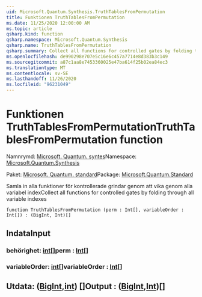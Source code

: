 ```yaml
---
uid: Microsoft.Quantum.Synthesis.TruthTablesFromPermutation
title: Funktionen TruthTablesFromPermutation
ms.date: 11/25/2020 12:00:00 AM
ms.topic: article
qsharp.kind: function
qsharp.namespace: Microsoft.Quantum.Synthesis
qsharp.name: TruthTablesFromPermutation
qsharp.summary: Collect all functions for controlled gates by folding through all variable indexes
ms.openlocfilehash: de990298e707e5c16e6c457a7714e8d383b3c149
ms.sourcegitcommit: a87c1aa8e7453360025e47ba614f25b02ea84ec3
ms.translationtype: MT
ms.contentlocale: sv-SE
ms.lasthandoff: 11/26/2020
ms.locfileid: "96231049"
---
```

# <a name="truthtablesfrompermutation-function"></a><span data-ttu-id="575db-102">Funktionen TruthTablesFromPermutation</span><span class="sxs-lookup"><span data-stu-id="575db-102">TruthTablesFromPermutation function</span></span>

<span data-ttu-id="575db-103">Namnrymd: [Microsoft. Quantum. syntes](xref:Microsoft.Quantum.Synthesis)</span><span class="sxs-lookup"><span data-stu-id="575db-103">Namespace: [Microsoft.Quantum.Synthesis](xref:Microsoft.Quantum.Synthesis)</span></span>

<span data-ttu-id="575db-104">Paket: [Microsoft. Quantum. standard](https://nuget.org/packages/Microsoft.Quantum.Standard)</span><span class="sxs-lookup"><span data-stu-id="575db-104">Package: [Microsoft.Quantum.Standard](https://nuget.org/packages/Microsoft.Quantum.Standard)</span></span>


<span data-ttu-id="575db-105">Samla in alla funktioner för kontrollerade grindar genom att vika genom alla variabel index</span><span class="sxs-lookup"><span data-stu-id="575db-105">Collect all functions for controlled gates by folding through all variable indexes</span></span>

```qsharp
function TruthTablesFromPermutation (perm : Int[], variableOrder : Int[]) : (BigInt, Int)[]
```


## <a name="input"></a><span data-ttu-id="575db-106">Indata</span><span class="sxs-lookup"><span data-stu-id="575db-106">Input</span></span>

### <a name="perm--int"></a><span data-ttu-id="575db-107">behörighet: [int](xref:microsoft.quantum.lang-ref.int)[]</span><span class="sxs-lookup"><span data-stu-id="575db-107">perm : [Int](xref:microsoft.quantum.lang-ref.int)[]</span></span>




### <a name="variableorder--int"></a><span data-ttu-id="575db-108">variableOrder: [int](xref:microsoft.quantum.lang-ref.int)[]</span><span class="sxs-lookup"><span data-stu-id="575db-108">variableOrder : [Int](xref:microsoft.quantum.lang-ref.int)[]</span></span>





## <a name="output--bigintint"></a><span data-ttu-id="575db-109">Utdata: ([BigInt](xref:microsoft.quantum.lang-ref.bigint),[int](xref:microsoft.quantum.lang-ref.int)) []</span><span class="sxs-lookup"><span data-stu-id="575db-109">Output : ([BigInt](xref:microsoft.quantum.lang-ref.bigint),[Int](xref:microsoft.quantum.lang-ref.int))[]</span></span>

